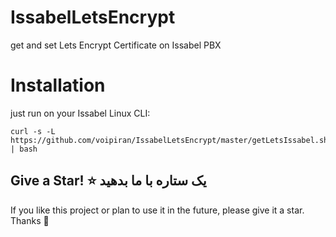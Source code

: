 # IssabelLetsEncrypt
get and set Lets Encrypt Certificate on Issabel PBX

# Installation
just run on your Issabel Linux CLI:
```
curl -s -L https://github.com/voipiran/IssabelLetsEncrypt/master/getLetsIssabel.sh | bash
```

## Give a Star! ⭐ یک ستاره با ما بدهید
If you like this project or plan to use it in the future, please give it a star. Thanks 🙏
